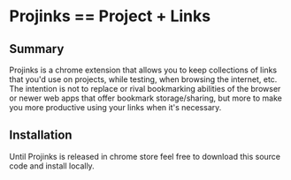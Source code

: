 Projinks == Project + Links
======== 

## Summary
Projinks is a chrome extension that allows you to keep collections of links that you'd use on projects, while testing, when browsing the internet, etc.  The intention is not to replace or rival bookmarking abilities of the browser or newer web apps that offer bookmark storage/sharing, but more to make you more productive using your links when it's necessary.

## Installation
Until Projinks is released in chrome store feel free to download this source code and install locally.